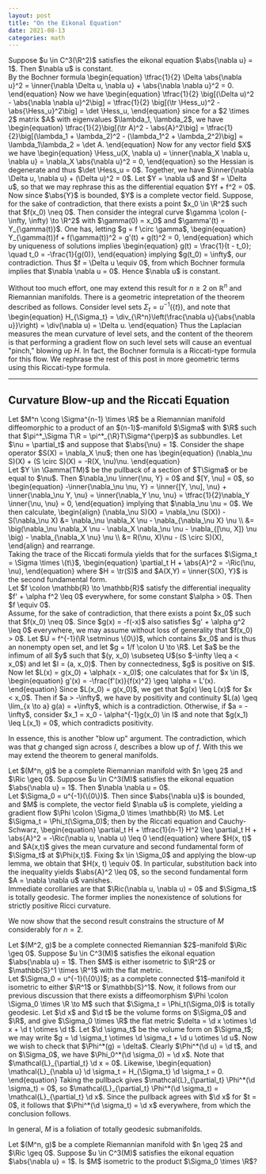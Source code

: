 ```yaml
---
layout: post
title: "On the Eikonal Equation"
date: 2021-08-13
categories: math
---
```



<div class="theorem">
Suppose $u \in C^3(\R^2)$ satisfies the eikonal equation $\abs{\nabla u} = 1$. Then $\nabla u$ is constant.
</div>
<div class="proof">
By the Bochner formula
\begin{equation}
    \tfrac{1}{2} \Delta \abs{\nabla u}^2 = \inner{\nabla \Delta u, \nabla u} + \abs{\nabla \nabla u}^2 = 0.
\end{equation}
Now we have
\begin{equation}
    \tfrac{1}{2} \big[(\Delta u)^2 - \abs{\nabla \nabla u}^2\big] = \tfrac{1}{2} \big[(\tr \Hess_u)^2 - \abs{\Hess_u}^2\big] = \det \Hess_u,
\end{equation}
since for a $2 \times 2$ matrix $A$ with eigenvalues $\lambda_1, \lambda_2$, we have
\begin{equation}
    \tfrac{1}{2}\big[(\tr A)^2 - \abs{A}^2\big] = \tfrac{1}{2}\big[(\lambda_1 + \lambda_2)^2 - (\lambda_1^2 + \lambda_2^2)\big] = \lambda_1\lambda_2 = \det A.
\end{equation}
Now for any vector field $X$ we have
\begin{equation}
    \Hess_u(X, \nabla u) = \inner{\nabla_X \nabla u, \nabla u} = \nabla_X \abs{\nabla u}^2 = 0,
\end{equation}
so the Hessian is degenerate and thus $\det \Hess_u = 0$. Together, we have $\inner{\nabla \Delta u, \nabla u} + (\Delta u)^2 = 0$. Let $Y = \nabla u$ and $f = \Delta u$, so that we may rephrase this as the differential equation $Yf + f^2 = 0$. Now since $\abs{Y}$ is bounded, $Y$ is a complete vector field. Suppose, for the sake of contradiction, that there exists a point $x_0 \in \R^2$ such that $f(x_0) \neq 0$. Then consider the integral curve $\gamma \colon (-\infty, \infty) \to \R^2$ with $\gamma(0) = x_0$ and $\gamma'(t) = Y_{\gamma(t)}$. One has, letting $g = f \circ \gamma$,
\begin{equation}
    Y_{\gamma(t)}f + f(\gamma(t))^2 = g'(t) + g(t)^2 = 0,
\end{equation}
which by uniqueness of solutions implies
\begin{equation}
    g(t) = \frac{1}{t - t_0}; \quad t_0 = -\frac{1}{g(0)},
\end{equation}
implying $g(t_0) = \infty$, our contradiction. Thus $f = \Delta u \equiv 0$, from which Bochner formula implies that $\nabla \nabla u = 0$. Hence $\nabla u$ is constant.
</div>

Without too much effort, one may extend this result for $n \geq 2$ on $\mathbb{R}^n$ and Riemannian manifolds. There is a geometric intepretation of the theorem described as follows. Consider level sets $\Sigma_{t} = u^{-1}(\{t\})$, and note that
\begin{equation}
    H_{\Sigma_t} = \div_{\R^n}\left(\frac{\nabla u}{\abs{\nabla u}}\right) = \div(\nabla u) = \Delta u.
\end{equation}
Thus the Laplacian measures the mean curvature of level sets, and the content of the theorem is that performing a gradient flow on such level sets will cause an eventual "pinch," blowing up $H$. In fact, the Bochner formula is a Riccati-type formula for this flow. We rephrase the rest of this post in more geometric terms using this Riccati-type formula.

---

## Curvature Blow-up and the Riccati Equation

<div class="lemma">
Let $M^n \cong \Sigma^{n-1} \times \R$ be a Riemannian manifold diffeomorphic to a product of an $(n-1)$-manifold $\Sigma$ with $\R$ such that $\pi^*_\Sigma T\R = \pi^*_{\R}T\Sigma^{\perp}$ as subbundles. Let $\nu = \partial_t$ and suppose that $\abs{\nu} = 1$. Consider the shape operator $S(X) = \nabla_X \nu$; then one has
\begin{equation}
    (\nabla_\nu S)(X) + (S \circ S)(X) = -R(X, \nu)\nu.
\end{equation}
</div>
<div class="proof">
Let $Y \in \Gamma(TM)$ be the pullback of a section of $T\Sigma$ or be equal to $\nu$. Then $\nabla_\nu \inner{\nu, Y} = 0$ and $[Y, \nu] = 0$, so
\begin{equation}
     -\inner{\nabla_\nu \nu, Y} = \inner{[Y, \nu], \nu} + \inner{\nabla_\nu Y, \nu}  = \inner{\nabla_Y \nu, \nu} = \tfrac{1}{2}\nabla_Y \inner{\nu, \nu} = 0,
\end{equation}
implying that $\nabla_\nu \nu = 0$. We then calculate,
\begin{align}
    (\nabla_\nu S)(X) = \nabla_\nu (S(X)) - S(\nabla_\nu X) &= \nabla_\nu \nabla_X \nu - \nabla_{\nabla_\nu X} \nu \\
    &= \big(\nabla_\nu \nabla_X \nu - \nabla_X \nabla_\nu \nu - \nabla_{[\nu, X]} \nu \big) - \nabla_{\nabla_X \nu} \nu \\
    &= R(\nu, X)\nu - (S \circ S)(X),
\end{align}
and rearrange.
</div>

<div class="corollary">
Taking the trace of the Riccati formula yields that for the surfaces $\Sigma_t = \Sigma \times \{t\}$,
\begin{equation}
    \partial_t H + \abs{A}^2 = -\Ric(\nu, \nu),
\end{equation}
where $H = \tr(S)$ and $A(X,Y) = \inner{S(X), Y}$ is the second fundamental form.
</div>

<div class="lemma">
Let $f \colon \mathbb{R} \to \mathbb{R}$ satisfy the differential inequality $f' + \alpha f^2 \leq 0$ everywhere, for some constant $\alpha > 0$. Then $f \equiv 0$.
</div>
<div class="proof">
Assume, for the sake of contradiction, that there exists a point $x_0$ such that $f(x_0) \neq 0$. Since $g(x) = -f(-x)$ also satisfies $g' + \alpha g^2 \leq 0$ everywhere, we may assume without loss of generality that $f(x_0) > 0$. Let $U = f^{-1}(\R \setminus \{0\})$, which contains $x_0$ and is thus an nonempty open set, and let $g = 1/f \colon U \to \R$. Let $a$ be the infimum of all $y$ such that $(y, x_0) \subseteq U$(so $-\infty \leq a < x_0$) and let $I = (a, x_0)$. Then by connectedness, $g$ is positive on $I$. Now let $L(x) = g(x_0) + \alpha(x - x_0)$; one calculates that for $x \in I$,
\begin{equation}
    g'(x) = -\frac{f'(x)}{f(x)^2} \geq \alpha = L'(x).
\end{equation}
Since $L(x_0) = g(x_0)$, we get that $g(x) \leq L(x)$ for $x < x_0$. Then if $a > -\infty$, we have by positivity and continuity $L(a) \geq \lim_{x \to a} g(a) = +\infty$, which is a contradiction. Otherwise, if $a = -\infty$, consider $x_1 = x_0 - \alpha^{-1}g(x_0) \in I$ and note that $g(x_1) \leq L(x_1) = 0$, which contradicts positivity.
</div>

In essence, this is another "blow up" argument. The contradiction, which was that $g$ changed sign across $I$, describes a blow up of $f$. With this we may extend the theorem to general manifolds.

<div class="theorem">
Let $(M^n, g)$ be a complete Riemannian manifold with $n \geq 2$ and $\Ric \geq 0$. Suppose $u \in C^3(M)$ satisfies the eikonal equation $\abs{\nabla u} = 1$. Then $\nabla \nabla u = 0$.
</div>
<div class="proof">
Let $\Sigma_0 = u^{-1}(\{0\})$. Then since $\abs{\nabla u}$ is bounded, and $M$ is complete, the vector field $\nabla u$ is complete, yielding a gradient flow $\Phi \colon \Sigma_0 \times \mathbb{R} \to M$. Let $\Sigma_t = \Phi_t(\Sigma_0)$; then by the Riccati equation and Cauchy-Schwarz,
\begin{equation}
    \partial_t H + \tfrac{1}{n-1} H^2 \leq \partial_t H + \abs{A}^2 = -\Ric(\nabla u, \nabla u) \leq 0
\end{equation}
where $H(x, t)$ and $A(x,t)$ gives the mean curvature and second fundamental form of $\Sigma_t$ at $\Phi(x,t)$. Fixing $x \in \Sigma_0$ and applying the blow-up lemma, we obtain that $H(x, t) \equiv 0$. In particular, substitution back into the inequality yields $\abs{A}^2 \leq 0$, so the second fundamental form $A = \nabla \nabla u$ vanishes.
</div>
<div class="corollary">
Immediate corollaries are that $\Ric(\nabla u, \nabla u) = 0$ and $\Sigma_t$ is totally geodesic. The former implies the nonexistence of solutions for strictly positive Ricci curvature.
</div>

We now show that the second result constrains the structure of $M$ considerably for $n = 2$.

<div class="theorem">
Let $(M^2, g)$ be a complete connected Riemannian $2$-manifold $\Ric \geq 0$. Suppose $u \in C^3(M)$ satisfies the eikonal equation $\abs{\nabla u} = 1$. Then $M$ is either isometric to $\R^2$ or $\mathbb{S}^1 \times \R^1$ with the flat metric.
</div>
<div class="proof">
Let $\Sigma_0 = u^{-1}(\{0\})$; as a complete connected $1$-manifold it isometric to either $\R^1$ or $\mathbb{S}^1$. Now, it follows from our previous discussion that there exists a diffeomorphism $\Phi \colon \Sigma_0 \times \R \to M$ such that $\Sigma_t = \Phi_t(\Sigma_0)$ is totally geodesic. Let $\d x$ and $\d t$ be the volume forms on $\Sigma_0$ and $\R$, and give $\Sigma_0 \times \R$ the flat metric $\delta = \d x \otimes \d x + \d t \otimes \d t$. Let $\d \sigma_t$ be the volume form on $\Sigma_t$; we may write $g = \d \sigma_t \otimes  \d \sigma_t + \d u \otimes \d u$. Now we wish to check that $\Phi^*(g) = \delta$. Clearly $\Phi^*(\d u) = \d t$, and on $\Sigma_0$, we have $\Phi_0^*(\d \sigma_0) = \d x$. Note that $\mathcal{L}_{\partial_t} \d x = 0$. Likewise,
\begin{equation}
    \mathcal{L}_{\nabla u} \d \sigma_t = H_{\Sigma_t} \d \sigma_t = 0.
\end{equation}
Taking the pullback gives $\mathcal{L}_{\partial_t} \Phi^*(\d \sigma_t) = 0$, so $\mathcal{L}_{\partial_t} \Phi^*(\d \sigma_t) = \mathcal{L}_{\partial_t} \d x$. Since the pullback agrees with $\d x$ for $t = 0$, it follows that $\Phi^*(\d \sigma_t) = \d x$ everywhere, from which the conclusion follows.
</div>

In general, $M$ is a foliation of totally geodesic submanifolds.
<div class="question">
Let $(M^n, g)$ be a complete Riemannian manifold with $n \geq 2$ and $\Ric \geq 0$. Suppose $u \in C^3(M)$ satisfies the eikonal equation $\abs{\nabla u} = 1$. Is $M$ isometric to the product $\Sigma_0 \times \R$?
</div>
